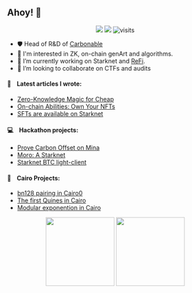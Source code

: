 ## Ahoy! 👋

<p align="center">
  <a href="https://twitter.com/intent/follow?screen_name=tek_kac" target="_blank"><img src="https://img.shields.io/twitter/follow/tek_kac?style=social" /></a>
  <a href="https://github.com/sponsors/tekkac" target="_blank"><img src="https://img.shields.io/static/v1?label=Sponsor&message=%E2%9D%A4&logo=GitHub&link=%3Curl%3E&color=f88379" /></a>
  <img src="https://komarev.com/ghpvc/?username=tekkac" alt="visits" /> 
</p>

- 🛡️ Head of R&D of [Carbonable](https://www.carbonable.io/)
- 👀 I'm interested in ZK, on-chain genArt and algorithms.
- 🔭 I’m currently working on Starknet and [ReFi](https://github.com/Carbonable).
- 👯 I’m looking to collaborate on CTFs and audits

#### 📖 &nbsp;&nbsp; Latest articles I wrote:
* [Zero-Knowledge Magic for Cheap](https://medium.com/@tekkac/zero-knowledge-magic-on-starknet-56ac2453234f)
* [On-chain Abilities: Own Your NFTs](https://medium.com/@tekkac/on-chain-abilities-own-your-nfts-0feee018ff71)
* [SFTs are available on Starknet](https://carbonable.medium.com/semi-fungible-tokens-sfts-are-now-available-on-starknet-2e108594216f)

#### 💻 &nbsp;&nbsp; Hackathon projects:
* [Prove Carbon Offset on Mina](https://github.com/tekkac/zk-carbon-offset-mina)
* [Moro: A Starknet ](https://github.com/carbonable-labs/moro)
* [Starknet BTC light-client](https://github.com/tekkac/starknet-btc-lightclient)

#### 🐺 &nbsp;&nbsp; Cairo Projects:
 * [bn128 pairing in Cairo0](https://github.com/tekkac/cairo-alt_bn128)
 * [The first Quines in Cairo](https://github.com/tekkac/cairo-quines)
 * [Modular exponention in Cairo](https://github.com/tekkac/cairo_modexp)

<p align="center">
  <img height="160" src="https://github-readme-stats.vercel.app/api?username=tekkac&show_icons=true&hide_border=true&theme=dark&count_private=true" />
  <img height="160" src="https://github-readme-stats.vercel.app/api/top-langs/?username=tekkac&layout=compact&theme=dark" />
</p>
